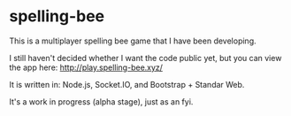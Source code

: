 # spelling-bee

This is a multiplayer spelling bee game that I have been developing.

I still haven't decided whether I want the code public yet, but you can view the app here: http://play.spelling-bee.xyz/

It is written in: Node.js, Socket.IO, and Bootstrap + Standar Web.

It's a work in progress (alpha stage), just as an fyi.
